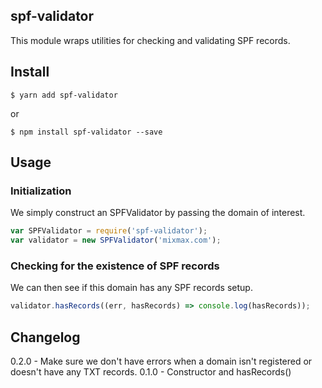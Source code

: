## spf-validator
This module wraps utilities for checking and validating SPF records.

## Install

```
$ yarn add spf-validator
```
or
```
$ npm install spf-validator --save
```

## Usage

### Initialization
We simply construct an SPFValidator by passing the domain of interest.
```js
var SPFValidator = require('spf-validator');
var validator = new SPFValidator('mixmax.com');
```

### Checking for the existence of SPF records
We can then see if this domain has any SPF records setup.
```js
validator.hasRecords((err, hasRecords) => console.log(hasRecords));
```



## Changelog
0.2.0 - Make sure we don't have errors when a domain isn't registered or doesn't have any TXT records.
0.1.0 - Constructor and hasRecords()
